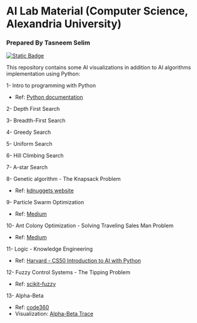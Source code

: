 # AI Lab Material (Computer Science, Alexandria University)
### Prepared By Tasneem Selim


[![Static Badge](https://img.shields.io/badge/Python-3-blue.svg)](https://www.python.org/downloads/)

This repository contains some AI visualizations in addition to AI algorithms implementation using Python: 

1- Intro to programming with Python 
   * Ref: [Python documentation](https://docs.python.org/3/tutorial/index.html)   

2- Depth First Search 

3- Breadth-First Search

4- Greedy Search

5- Uniform Search

6- Hill Climbing Search

7- A-star Search

8- Genetic algorithm - The Knapsack Problem 
   * Ref: [kdnuggets website](https://www.kdnuggets.com/2023/01/knapsack-problem-genetic-programming-python.html)

9- Particle Swarm Optimization
   * Ref: [Medium](https://induraj2020.medium.com/implementing-particle-swarm-optimization-in-python-c59278bc5846#:~:text=Particle%20Swarm%20Optimization%20(PSO)%20is,solution%20to%20a%20given%20problem.)
     
10- Ant Colony Optimization - Solving Traveling Sales Man Problem
   * Ref: [Medium](https://induraj2020.medium.com/implementation-of-ant-colony-optimization-using-python-solve-traveling-salesman-problem-9c14d3114475)
     
11- Logic - Knowledge Engineering
   * Ref: [Harvard - CS50 Introduction to AI with Python](https://learning.edx.org/course/course-v1:HarvardX+CS50AI+1T2020/block-v1:HarvardX+CS50AI+1T2020+type@sequential+block@dc23cc1d3d8c4c42a690234453e02bbd/block-v1:HarvardX+CS50AI+1T2020+type@vertical+block@e3a2adc252884529bf3d0aae7d9540af)

12- Fuzzy Control Systems - The Tipping Problem
   * Ref: [scikit-fuzzy](https://pythonhosted.org/scikit-fuzzy/auto_examples/plot_tipping_problem_newapi.html#:~:text=The%20'tipping%20problem'%20is%20commonly,reading%20through%20this%20worked%20example.)  

13- Alpha-Beta
   * Ref: [code360](https://www.naukri.com/code360/library/alpha-beta-pruning-in-artificial-intelligence)
   * Visualization: [Alpha-Beta Trace](https://pascscha.ch/info2/abTreePractice/)
